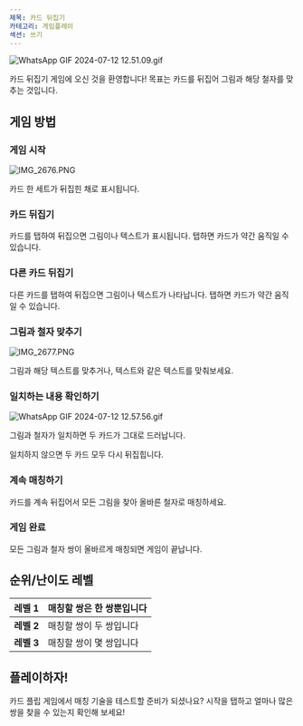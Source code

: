 ```yaml
---
제목: 카드 뒤집기
카테고리: 게임플레이
섹션: 쓰기
---
```

![WhatsApp GIF 2024-07-12 12.51.09.gif](https://help.Studycat.com/hc/article_attachments/34968069193497)

카드 뒤집기 게임에 오신 것을 환영합니다! 목표는 카드를 뒤집어 그림과 해당 철자를 맞추는 것입니다.

## 게임 방법

### 게임 시작

![IMG_2676.PNG](https://help.Studycat.com/hc/article_attachments/34822508065177)

카드 한 세트가 뒤집힌 채로 표시됩니다.

### 카드 뒤집기

카드를 탭하여 뒤집으면 그림이나 텍스트가 표시됩니다. 탭하면 카드가 약간 움직일 수 있습니다.

### 다른 카드 뒤집기

다른 카드를 탭하여 뒤집으면 그림이나 텍스트가 나타납니다. 탭하면 카드가 약간 움직일 수 있습니다.

### 그림과 철자 맞추기

![IMG_2677.PNG](https://help.Studycat.com/hc/article_attachments/34822508072729)

그림과 해당 텍스트를 맞추거나, 텍스트와 같은 텍스트를 맞춰보세요.

### 일치하는 내용 확인하기

![WhatsApp GIF 2024-07-12 12.57.56.gif](https://help.Studycat.com/hc/article_attachments/34968069197081)

그림과 철자가 일치하면 두 카드가 그대로 드러납니다.

일치하지 않으면 두 카드 모두 다시 뒤집힙니다.

### 계속 매칭하기

카드를 계속 뒤집어서 모든 그림을 찾아 올바른 철자로 매칭하세요.

### 게임 완료

모든 그림과 철자 쌍이 올바르게 매칭되면 게임이 끝납니다.

## 순위/난이도 레벨

| **레벨 1** | 매칭할 쌍은 한 쌍뿐입니다 |
| --- | --- |
| **레벨 2** | 매칭할 쌍이 두 쌍입니다 |
| **레벨 3** | 매칭할 쌍이 몇 쌍입니다 |

## 플레이하자!

카드 플립 게임에서 매칭 기술을 테스트할 준비가 되셨나요? 시작을 탭하고 얼마나 많은 쌍을 찾을 수 있는지 확인해 보세요!